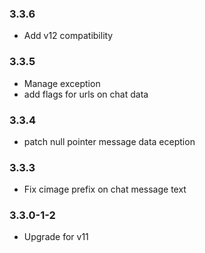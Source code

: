 ### 3.3.6

- Add v12 compatibility

### 3.3.5 

- Manage exception 
- add flags for urls on chat data 

### 3.3.4

- patch null pointer message data eception

### 3.3.3

- Fix cimage prefix on chat message text

### 3.3.0-1-2

- Upgrade for v11
